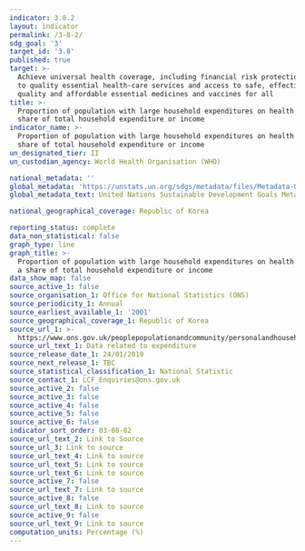 ```yaml
---
indicator: 3.8.2
layout: indicator
permalink: /3-8-2/
sdg_goal: '3'
target_id: '3.8'
published: true
target: >-
  Achieve universal health coverage, including financial risk protection, access
  to quality essential health-care services and access to safe, effective,
  quality and affordable essential medicines and vaccines for all
title: >-
  Proportion of population with large household expenditures on health as a
  share of total household expenditure or income
indicator_name: >-
  Proportion of population with large household expenditures on health as a
  share of total household expenditure or income
un_designated_tier: II
un_custodian_agency: World Health Organisation (WHO)

national_metadata: ''
global_metadata: 'https://unstats.un.org/sdgs/metadata/files/Metadata-03-08-02.pdf'
global_metadata_text: United Nations Sustainable Development Goals Metadata (PDF 4.0 MB)

national_geographical_coverage: Republic of Korea

reporting_status: complete
data_non_statistical: false
graph_type: line
graph_title: >-
  Proportion of population with large household expenditures on health (Earn) as
  a share of total household expenditure or income
data_show_map: false
source_active_1: false
source_organisation_1: Office for National Statistics (ONS)
source_periodicity_1: Annual
source_earliest_available_1: '2001'
source_geographical_coverage_1: Republic of Korea
source_url_1: >-
  https://www.ons.gov.uk/peoplepopulationandcommunity/personalandhouseholdfinances/expenditure/datalist?filter=datasets
source_url_text_1: Data related to expenditure
source_release_date_1: 24/01/2019
source_next_release_1: TBC
source_statistical_classification_1: National Statistic
source_contact_1: LCF_Enquiries@ons.gov.uk
source_active_2: false
source_active_3: false
source_active_4: false
source_active_5: false
source_active_6: false
indicator_sort_order: 03-08-02
source_url_text_2: Link to Source
source_url_3: Link to source
source_url_text_4: Link to source
source_url_text_5: Link to source
source_url_text_6: Link to source
source_active_7: false
source_url_text_7: Link to source
source_active_8: false
source_url_text_8: Link to source
source_active_9: false
source_url_text_9: Link to source
computation_units: Percentage (%)
---
```

